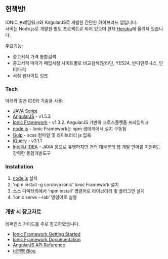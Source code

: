 ## 헌책방!

IONIC 프레임워크와 AngularJS로 개발한 간단한 하이브리드 앱입니다.  
서버는 Node.js로 개발한 별도 프로젝트로 되어 있으며 현재 [Heroku](https://usedbookserver.herokuapp.com)에 올려져 있습니다.

주요기능:

  - 중고서적 가격 통합검색
  - 중고서적 매각가 매입서점 사이트별로 비교검색(알라딘, YES24, 반디앤루니스, 인터파크)
  - 서점 웹사이트 링크

### Tech

아래와 같은 IDE와 기술을 사용:

* [JAVA Script](https://developer.mozilla.org/ko/docs/Web/JavaScript)
* [AngularJS] - v1.5.3
* [Ionic Framework] - v1.3.2. AngularJS 기반의 크로스플랫폼 프레임워크
* [node.js] - Ionic Framework는 npm 생태계에서 설치 구동됨
* [Gulp] - scss 컴파일 및 라이브러리 js 압축
* [jQuery] - v3.1.1
* [IntelliJ IDEA](https://www.jetbrains.com/idea/) - JAVA 용으로 유명하지만 거의 대부분의 웹 개발 언어를 지원하는 강력한 통합개발도구

### Installation

1. [node.js] 설치
2. 'npm install -g cordova ionic' Ionic Framework 설치
3. 소스 디렉터리에서 'npm install' 명령어로 라이브러리 및 플러그인 설치
4. 'ionic serve --lab' 명령어로 실행

### 개발 시 참고자료

레퍼런스 가이드를 주로 참고하였습니다.

* [Ionic Framework Getting Started](http://ionicframework.com/getting-started/)
* [Ionic Framework Documentation](http://ionicframework.com/docs/)
* [AngularJS API Reference](https://docs.angularjs.org/api/ng/)
* [너찐빵 Blog](http://steambread.tistory.com/category/Programing/Ionic_v1)


[//]: # (These are reference links used in the body of this note and get stripped out when the markdown processor does its job. There is no need to format nicely because it shouldn't be seen. Thanks SO - http://stackoverflow.com/questions/4823468/store-comments-in-markdown-syntax)

   [node.js]: <http://nodejs.org>
   [jQuery]: <http://jquery.com>
   [AngularJS]: <http://angularjs.org>
   [Gulp]: <http://gulpjs.com>
   [Ionic Framework]: <http://ionicframework.com>
   [IntelliJ IDEA]: <https://www.jetbrains.com/idea/>
